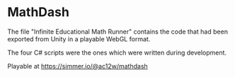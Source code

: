 # MathDash

The file "Infinite Educational Math Runner" contains the code that had been exported from Unity in a playable WebGL format.

The four C# scripts were the ones which were written during development. 

Playable at https://simmer.io/@ac12w/mathdash
